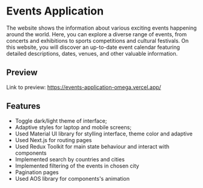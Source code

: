 
# Events Application

The website shows the information about various exciting events happening around the world. Here, you can explore a diverse range of events, from concerts and exhibitions to sports competitions and cultural festivals. On this website, you will discover an up-to-date event calendar featuring detailed descriptions, dates, venues, and other valuable information.
## Preview

Link to preview: https://events-application-omega.vercel.app/


## Features

- Toggle dark/light theme of interface;
- Adaptive styles for laptop and mobile screens;
- Used Material UI library for stylling interface, theme color and adaptive
- Used Next.js for routing pages
- Used Redux Toolkit for main state behaviour and interact with components
- Implemented search by countries and cities 
- Implemented filtering of the events in chosen city
- Pagination pages
- Used AOS library for components's animation

